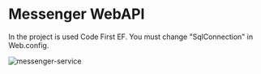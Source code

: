 # Messenger WebAPI
In the project is used Code First EF. You must change "SqlConnection" in Web.config.

![messenger-service](https://cloud.githubusercontent.com/assets/23377363/23740975/294f6898-04b7-11e7-92a7-f57a2f2bf1d8.PNG)
